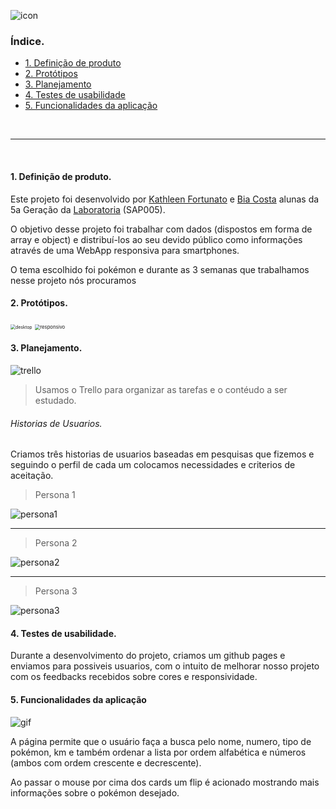 

![icon](https://image.flaticon.com/icons/png/128/1033/1033032.png)

### Índice.

* [1. Definição de produto](#definição-de-produto)
* [2. Protótipos](#protótipos)
* [3. Planejamento](#planejamento)
* [4. Testes de usabilidade](#testes-de-usabilidade)
* [5. Funcionalidades da aplicação](#funcionalidades-da-aplicação)

&nbsp;

---

&nbsp;

#### 1. Definição de produto.

Este projeto foi desenvolvido por [Kathleen Fortunato](https://github.com/Fortunatok) e [Bia Costa](https://github.com/biacostadev) alunas da 5a Geração da [Laboratoria](https://github.com/Laboratoria) (SAP005).

O objetivo desse projeto foi trabalhar com dados (dispostos em forma de array e object) e distribuí-los ao seu devido público como informações através de uma WebApp responsiva para smartphones. 

O tema escolhido foi pokémon e durante as 3 semanas que trabalhamos nesse projeto nós procuramos 

#### 2. Protótipos.

<img src="img-readme/desktop.jpeg" alt="desktop" style="zoom:50%;" />

<img src="img-readme/responsivo.jpeg" alt="responsivo" style="zoom:55%;" />

#### 3. Planejamento.

<img src="img-readme/trello.png" alt="trello" />

> Usamos o Trello para organizar as tarefas e o contéudo a ser estudado.

###### Historias de Usuarios.

Criamos três historias de usuarios baseadas em pesquisas que fizemos e seguindo o perfil de cada um colocamos necessidades e criterios de aceitação.

> Persona 1

<img src="img-readme/persona1.png" alt="persona1" />

---

> Persona 2

<img src="img-readme/persona2.png" alt="persona2" />

---

> Persona 3

<img src="img-readme/persona3.png" alt="persona3" />

#### 4. Testes de usabilidade.

Durante a desenvolvimento do projeto, criamos um github pages e enviamos para possiveis usuarios, com o intuito de melhorar nosso projeto com os feedbacks recebidos sobre cores e responsividade.

#### 5. Funcionalidades da aplicação

<img src="img-readme/pokepedia.gif" alt="gif" />

A página permite que o usuário faça a busca pelo nome, numero, tipo de pokémon, km e também ordenar a lista por ordem alfabética e números (ambos com ordem crescente e decrescente).

Ao passar o mouse por cima dos cards um flip é acionado mostrando mais informações sobre o pokémon desejado.
